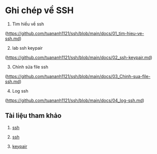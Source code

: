 ﻿# Ghi chép về SSH
1. Tìm hiểu về ssh 

(https://github.com/tuananh1121/ssh/blob/main/docs/01_tim-hieu-ve-ssh.md)

2. lab ssh keypair

(https://github.com/tuananh1121/ssh/blob/main/docs/02_ssh-keypair.md)

3. Chỉnh sửa file ssh

(https://github.com/tuananh1121/ssh/blob/main/docs/03_Chinh-sua-file-ssh.md)

4. Log ssh

(https://github.com/tuananh1121/ssh/blob/main/docs/04_log-ssh.md)

## Tài liệu tham khảo

1. [ssh](https://viblo.asia/p/ssh-hoat-dong-nhu-the-nao-Eb85oJEjl2G)

2. [ssh](https://github.com/nhanhoadocs/thuctapsinh/tree/2d8f385ed4712b69a4b72cce70667934de18c474/DungDB/linux/SSH)

3. [keypair](https://github.com/nhanhoadocs/thuctapsinh/tree/master/HaiDD/SSH/docs)


